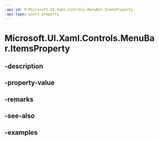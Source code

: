 ```yaml
---
-api-id: P:Microsoft.UI.Xaml.Controls.MenuBar.ItemsProperty
-api-type: winrt property
---
```


<!-- Property syntax.
public DependencyProperty ItemsProperty { get; }
-->

# Microsoft.UI.Xaml.Controls.MenuBar.ItemsProperty

## -description

## -property-value

## -remarks

## -see-also

## -examples

